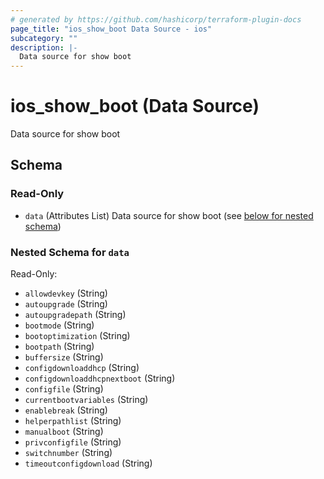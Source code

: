 ```yaml
---
# generated by https://github.com/hashicorp/terraform-plugin-docs
page_title: "ios_show_boot Data Source - ios"
subcategory: ""
description: |-
  Data source for show boot
---
```


# ios_show_boot (Data Source)

Data source for show boot



<!-- schema generated by tfplugindocs -->
## Schema

### Read-Only

- `data` (Attributes List) Data source for show boot (see [below for nested schema](#nestedatt--data))

<a id="nestedatt--data"></a>
### Nested Schema for `data`

Read-Only:

- `allowdevkey` (String)
- `autoupgrade` (String)
- `autoupgradepath` (String)
- `bootmode` (String)
- `bootoptimization` (String)
- `bootpath` (String)
- `buffersize` (String)
- `configdownloaddhcp` (String)
- `configdownloaddhcpnextboot` (String)
- `configfile` (String)
- `currentbootvariables` (String)
- `enablebreak` (String)
- `helperpathlist` (String)
- `manualboot` (String)
- `privconfigfile` (String)
- `switchnumber` (String)
- `timeoutconfigdownload` (String)
